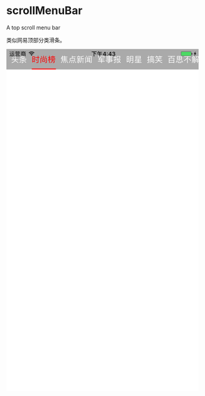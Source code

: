 # scrollMenuBar
A top scroll menu bar

类似网易顶部分类滑条。  

![image](https://raw.githubusercontent.com/mengzhihoing/scrollMenuBar/master/ss.png)
